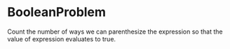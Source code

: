 # BooleanProblem
Count the number of ways we can parenthesize the expression so that the value of expression evaluates to true. 
